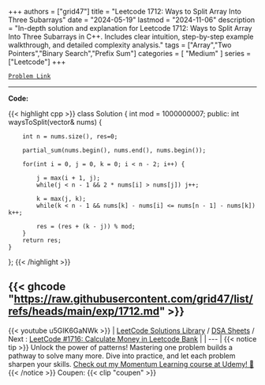 
+++
authors = ["grid47"]
title = "Leetcode 1712: Ways to Split Array Into Three Subarrays"
date = "2024-05-19"
lastmod = "2024-11-06"
description = "In-depth solution and explanation for Leetcode 1712: Ways to Split Array Into Three Subarrays in C++. Includes clear intuition, step-by-step example walkthrough, and detailed complexity analysis."
tags = ["Array","Two Pointers","Binary Search","Prefix Sum"]
categories = [
    "Medium"
]
series = ["Leetcode"]
+++



[`Problem Link`](https://leetcode.com/problems/ways-to-split-array-into-three-subarrays/description/)

---
**Code:**

{{< highlight cpp >}}
class Solution {
    int mod = 1000000007;
public:
    int waysToSplit(vector<int>& nums) {
        
        int n = nums.size(), res=0;

        partial_sum(nums.begin(), nums.end(), nums.begin());
        
        for(int i = 0, j = 0, k = 0; i < n - 2; i++) {

            j = max(i + 1, j);
            while(j < n - 1 && 2 * nums[i] > nums[j]) j++;

            k = max(j, k);
            while(k < n - 1 && nums[k] - nums[i] <= nums[n - 1] - nums[k]) k++;

            res = (res + (k - j)) % mod;
        }
        return res;            
    }
};
{{< /highlight >}}

{{< ghcode "https://raw.githubusercontent.com/grid47/list/refs/heads/main/exp/1712.md" >}}
---
{{< youtube u5GIK6GaNWk >}}
| [LeetCode Solutions Library](https://grid47.xyz/leetcode/) / [DSA Sheets](https://grid47.xyz/sheets/) / Next : [LeetCode #1716: Calculate Money in Leetcode Bank](https://grid47.xyz/posts/leetcode-1716-calculate-money-in-leetcode-bank-solution/) |
| --- |
{{< notice tip >}}
Unlock the power of patterns! Mastering one problem builds a pathway to solve many more. Dive into practice, and let each problem sharpen your skills. [Check out my Momentum Learning course at Udemy! 🚀 ](https://www.udemy.com/course/algorithms-and-data-structures-in-cpp/)
{{< /notice >}}
Coupen: {{< clip "coupen" >}}

